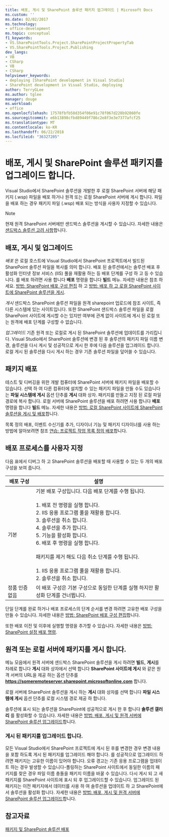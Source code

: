 ```yaml
---
title: 배포, 게시 및 SharePoint 솔루션 패키지 업그레이드 | Microsoft Docs
ms.custom: ''
ms.date: 02/02/2017
ms.technology:
- office-development
ms.topic: conceptual
f1_keywords:
- VS.SharePointTools.Project.SharePointProjectPropertyTab
- VS.SharePointTools.Project.Publishing
dev_langs:
- VB
- CSharp
- VB
- CSharp
helpviewer_keywords:
- deploying [SharePoint development in Visual Studio]
- SharePoint development in Visual Studio, deploying
author: TerryGLee
ms.author: tglee
manager: douge
ms.workload:
- office
ms.openlocfilehash: 17578fbfb58d354f06e91c78f067d228b92860fe
ms.sourcegitcommit: e6b13898cfbd89449f786c2e8f3e3e7377afcf25
ms.translationtype: MT
ms.contentlocale: ko-KR
ms.lasthandoff: 06/22/2018
ms.locfileid: "36327205"
---
```

# <a name="deploy-publish-and-upgrade-sharepoint-solution-packages"></a>배포, 게시 및 SharePoint 솔루션 패키지를 업그레이드 합니다.
  Visual Studio에서 SharePoint 솔루션을 개발한 후 로컬 SharePoint 서버에 해당 패키지 (.wsp) 파일을 배포 하거나 원격 또는 로컬 SharePoint 서버에 게시 합니다. 파일을 배포 하는 경우 패키지 파일 (.wsp) 배포 되는 방식을 사용자 지정할 수 있습니다.  
  
> [!NOTE]  
>  현재 원격 SharePoint 서버에만 샌드박스 솔루션을 게시할 수 있습니다. 자세한 내용은 [샌드박스 솔루션 고려 사항](../sharepoint/sandboxed-solution-considerations.md)합니다.  
  
## <a name="deploy-publish-and-upgrade"></a>배포, 게시 및 업그레이드
 *배포* 은 로컬 호스트에 Visual Studio에서 SharePoint 프로젝트에서 빌드된 SharePoint 솔루션 파일을 복사를 의미 합니다. 배포 된 솔루션에서는 솔루션 배포 후 활성화 인터넷 정보 서비스 (IIS) 풀을 재활용 하는 등 배포 단계를 구성 하 고 등 수 있습니다. 를 배포 하려면 사용 합니다 **배포** 명령을 합니다 **빌드** 메뉴. 자세한 내용은 참조 하세요. [방법: SharePoint 배포 구성 편집](../sharepoint/how-to-edit-a-sharepoint-deployment-configuration.md) 하 고 [방법: 배포 하 고 로컬 SharePoint 사이트에 SharePoint 솔루션을 게시](../sharepoint/how-to-deploy-and-publish-a-sharepoint-solution-to-a-local-sharepoint-site.md).  
  
 *게시* 샌드박스 SharePoint 솔루션 파일을 원격 sharepoint 업로드에 참조 사이트, 즉 다른 시스템에 있는 사이트입니다. 또한 SharePoint 샌드박스 솔루션 파일을 로컬 SharePoint 사이트에 게시할 수는 있지만 여부에 관계 없이 사이트에 게시 된 로컬 또는 원격에 배포 단계를 구성할 수 없습니다.  
  
 *업그레이드* 기존 원격 또는 로컬로 게시 된 SharePoint 솔루션에 업데이트를 가리킵니다. Visual Studio에서 SharePoint 솔루션에 변경 된 후 솔루션의 패키지 파일 이름 변경, 솔루션을 다시 게시 및 성공적으로 게시 한 후에 다음 솔루션을 업그레이드 합니다. 로컬 게시 된 솔루션을 다시 게시 하는 경우 기존 솔루션 파일을 덮어쓸 수 있습니다.  
  
## <a name="deploy-packages"></a>패키지 배포
 테스트 및 디버깅을 위한 개발 컴퓨터에 SharePoint 서버에 패키지 파일을 배포할 수 있습니다. 선택 하 여 다른 컴퓨터에 설치할 수 있는 패키지 파일을 만들 수도 있습니다는 **파일 시스템에 게시** 옵션 단추를 **게시** 대화 상자. 패키지를 만들고 지정 된 로컬 파일 경로에 복사 합니다. 로컬 서버에 SharePoint 솔루션을 배포 하려면 사용 합니다 **배포** 명령을 합니다 **빌드** 메뉴. 자세한 내용은 [방법: 로컬 SharePoint 사이트에 SharePoint 솔루션을 게시 및 배포](../sharepoint/how-to-deploy-and-publish-a-sharepoint-solution-to-a-local-sharepoint-site.md)합니다.  
  
 목록 정의 배포, 이벤트 수신기를 추가, 디자이너 기능 및 패키지 디자이너를 사용 하는 방법에 알아보려면 참조 [연습: 프로젝트 작업 목록 정의 배포](../sharepoint/walkthrough-deploying-a-project-task-list-definition.md)합니다.  
  
## <a name="customize-the-deployment-process"></a>배포 프로세스를 사용자 지정
 다음 표에서 디버그 하 고 SharePoint 솔루션을 배포할 때 사용할 수 있는 두 개의 배포 구성을 보여 줍니다.  
  
|배포 구성|설명|  
|------------------------------|-----------------|  
|기본|기본 배포 구성입니다. 다음 배포 단계를 수행 됩니다.<br /><br /> 1.  배포 전 명령을 실행 합니다.<br />2.  IIS 응용 프로그램 풀을 재활용 합니다.<br />3.  솔루션을 취소 합니다.<br />4.  솔루션을 추가 합니다.<br />5.  기능을 활성화 합니다.<br />6.  배포 후 명령을 실행 합니다.<br /><br /> 패키지를 제거 해도 다음 취소 단계를 수행 됩니다.<br /><br /> 1.  IIS 응용 프로그램 풀을 재활용 합니다.<br />2.  솔루션을 취소 합니다.|  
|정품 인증 없음|이 배포 구성은 기본 구성으로 동일한 단계를 실행 하지만 활성화 단계를 건너뜁니다.|  
  
 단일 단계를 완료 하거나 배포 프로세스의 단계 순서를 변경 하려면 고유한 배포 구성을 만들 수 있습니다. 자세한 내용은 [방법: SharePoint 배포 구성 편집](../sharepoint/how-to-edit-a-sharepoint-deployment-configuration.md)합니다.  

 또한 배포 이전 및 이후에 실행할 명령을 추가할 수 있습니다. 자세한 내용은 [방법: SharePoint 설정 배포 명령](../sharepoint/how-to-set-sharepoint-deployment-commands.md).  
  
## <a name="publish-packages-to-a-remote-or-local-server"></a>원격 또는 로컬 서버에 패키지를 게시 합니다.
 메뉴 모음에서 원격 서버에 샌드박스 SharePoint 솔루션을 게시 하려면 **빌드**, **게시**를 차례로 합니다 **게시** 대화 상자에서 선택 합니다 **SharePoint 사이트에 게시** 와 같은 원격 서버의 URL을 제공 하는 옵션 단추를 **https://someremoteserver.sharepoint.microsoftonline.com** 합니다.  
  
 로컬 서버에 SharePoint 솔루션을 게시 하는 **게시** 대화 상자를 선택 합니다 **파일 시스템에 게시** 옵션 단추를 로컬 시스템 경로 제공 하 합니다.  
  
 솔루션에 표시 되는 솔루션을 SharePoint에 성공적으로 게시 한 후 합니다 **솔루션 갤러리** 를 활성화할 수 있습니다. 자세한 내용은 [방법: 배포, 게시 및 원격 서버에 SharePoint 솔루션 업그레이드](../sharepoint/how-to-deploy-publish-and-upgrade-sharepoint-solutions-on-a-remote-server.md)합니다.  
  
### <a name="upgrade-published-packages"></a>게시 된 패키지를 업그레이드 합니다.
 모든 Visual Studio에서 SharePoint 프로젝트에 게시 된 후를 변경한 경우 변경 내용을 포함 하도록 게시 된 패키지를 업그레이드 해야 합니다. 를 성공적으로 업그레이드 하려면 패키지는 고유한 이름이 있어야 합니다. 오류 경고는 기존 응용 프로그램을 업데이트 하는 경우 발생할 수 있습니다-폴링하는 SharePoint 사이트에서 동일한 이름의 패키지를 찾은 경우 파일 이름 충돌을 패키지 이름을 바꿀 수 있습니다. 다시 게시 되 고 새 패키지를 SharePoint 사이트에 표시 되 후 업그레이드할 수 있습니다. 업그레이드 된 패키지는 이전 패키지에서 데이터를 사용 하 여 솔루션을 업데이트 하 고 SharePoint에서 솔루션을 활성화 합니다. 자세한 내용은 [방법: 배포, 게시 및 원격 서버에 SharePoint 솔루션 업그레이드](../sharepoint/how-to-deploy-publish-and-upgrade-sharepoint-solutions-on-a-remote-server.md)합니다.  
  
## <a name="see-also"></a>참고자료
 [패키지 및 SharePoint 솔루션 배포](../sharepoint/packaging-and-deploying-sharepoint-solutions.md)  
  
